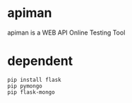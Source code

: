 # apiman
apiman is a WEB API Online Testing Tool

# dependent
```
pip install flask 
pip pymongo  
pip flask-mongo 
```




